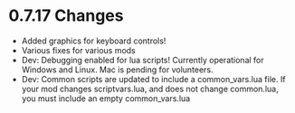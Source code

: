 # 0.7.17 Changes #

* Added graphics for keyboard controls!
* Various fixes for various mods
* Dev: Debugging enabled for lua scripts!  Currently operational for Windows and Linux.  Mac is pending for volunteers.
* Dev: Common scripts are updated to include a common_vars.lua file.  If your mod changes scriptvars.lua, and does not change common.lua, you must include an empty common_vars.lua